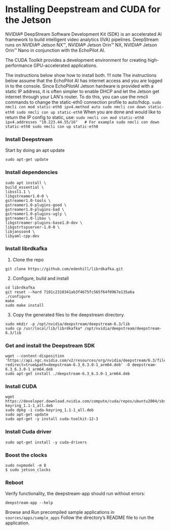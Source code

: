 # Installing Deepstream and CUDA for the Jetson

NVIDIA® DeepStream Software Development Kit (SDK) is an accelerated AI framework to build intelligent video analytics (IVA) pipelines. DeepStream runs on NVIDIA® Jetson NX™, NVIDIA® Jetson Orin™ NX, NVIDIA® Jetson Orin™ Nano in conjunction with the EchoPilot AI. 

The CUDA Toolkit provides a development environment for creating high-performance GPU-accelerated applications.

The instructions below show how to install both. 
!!! note
    The instructions below assume that the EchoPilot AI has internet access and you are logged in to the console. Since EchoPilotAI Jetson hardware is provided with a static IP address, it is often simpler to enable DHCP and let the Jetson get internet through your LAN's router. To do this, you can use the nmcli commands to change the static-eth0 connection profile to auto/hdcp.
    ```
    sudo nmcli con mod static-eth0 ipv4.method auto
    sudo nmcli con down static-eth0
    sudo nmcli con up static-eth0
    ```
    When you are done and would like to return the IP config to static, use:
    ```
    sudo nmcli con mod static-eth0 ipv4.addresses "10.223.44.55/16"   # For example
    sudo nmcli con down static-eth0
    sudo nmcli con up static-eth0
    ```

### Install Deepstream

Start by doing an apt update
```
sudo apt-get update
```
### Install dependencies
```
sudo apt install \
build_essential \
libssl1.1 \
libgstreamer1.0-0 \
gstreamer1.0-tools \
gstreamer1.0-plugins-good \
gstreamer1.0-plugins-bad \
gstreamer1.0-plugins-ugly \
gstreamer1.0-libav \
libgstreamer-plugins-base1.0-dev \
libgstrtspserver-1.0-0 \
libjansson4 \
libyaml-cpp-dev
```
### Install librdkafka 

1. Clone the repo
```
git clone https://github.com/edenhill/librdkafka.git
```
2. Configure, build and install
```
cd librdkafka
git reset --hard 7101c2310341ab3f4675fc565f64f0967e135a6a
./configure
make
sudo make install
```
3. Copy the generated files to the deepstream directory.
```
sudo mkdir -p /opt/nvidia/deepstream/deepstream-6.3/lib
sudo cp /usr/local/lib/librdkafka* /opt/nvidia/deepstream/deepstream-6.3/lib
```
### Get and install the Deepstream SDK
```
wget --content-disposition 'https://api.ngc.nvidia.com/v2/resources/org/nvidia/deepstream/6.3/files?redirect=true&path=deepstream-6.3_6.3.0-1_arm64.deb' -O deepstream-6.3_6.3.0-1_arm64.deb
sudo apt-get install ./deepstream-6.3_6.3.0-1_arm64.deb
```
### Install CUDA
```
wget https://developer.download.nvidia.com/compute/cuda/repos/ubuntu2004/sbsa/cuda-keyring_1.1-1_all.deb
sudo dpkg -i cuda-keyring_1.1-1_all.deb
sudo apt-get update
sudo apt-get -y install cuda-toolkit-12-3
```
### Install Cuda driver
```
sudo apt-get install -y cuda-drivers
```

### Boost the clocks
```
sudo nvpmodel -m 8
$ sudo jetson_clocks
```
### Reboot

Verify functionality, the deepstream-app should run without errors:
```
deepstream-app --help
```
Browse and Run precompiled sample applications in `sources/apps/sample_apps`
Follow the directory’s README file to run the application.